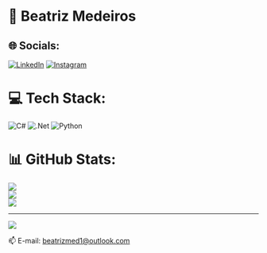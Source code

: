 
# 💫 Beatriz Medeiros


## 🌐 Socials:
[![LinkedIn](https://img.shields.io/badge/LinkedIn-%230077B5.svg?logo=linkedin&logoColor=white)](https://www.linkedin.com/in/beatrizmed1/)
[![Instagram](https://img.shields.io/badge/Instagram-%23E4405F.svg?logo=Instagram&logoColor=white)](https://www.instagram.com/beatrizmed1/)


# 💻 Tech Stack:
![C#](https://img.shields.io/badge/c%23-%23239120.svg?style=flat&logo=c-sharp&logoColor=white) ![.Net](https://img.shields.io/badge/.NET-5C2D91?style=flat&logo=.net&logoColor=white) ![Python](https://img.shields.io/badge/python-3670A0?style=flat&logo=python&logoColor=ffdd54)
# 📊 GitHub Stats:
![](https://github-readme-stats.vercel.app/api?username=beatrizmed&theme=dracula&hide_border=false&include_all_commits=false&count_private=false)<br/>
![](https://github-readme-streak-stats.herokuapp.com/?user=beatrizmed&theme=dracula&hide_border=false)<br/>
![](https://github-readme-stats.vercel.app/api/top-langs/?username=beatrizmed&theme=dracula&hide_border=false&include_all_commits=false&count_private=false&layout=compact)

---
[![](https://visitcount.itsvg.in/api?id=beatrizmed&icon=0&color=0)](https://visitcount.itsvg.in)

<!-- Proudly created with GPRM ( https://gprm.itsvg.in ) -->

📫 E-mail: beatrizmed1@outlook.com
